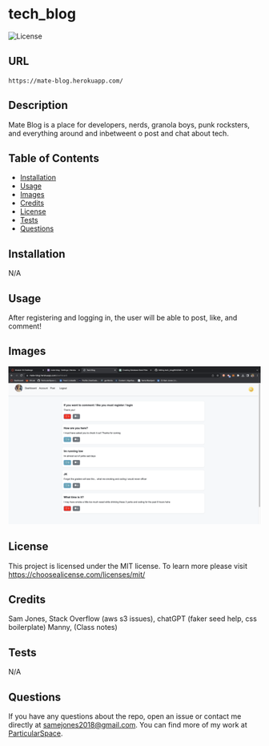 # tech_blog

  ![License](https://img.shields.io/badge/license-MIT-blue.svg)
  
  ## URL
  
    https://mate-blog.herokuapp.com/

  ## Description

  Mate Blog is a place for developers, nerds, granola boys, punk rocksters, and everything around and inbetweent o post and chat about tech.

  ## Table of Contents

  - [Installation](#installation)
  - [Usage](#usage)
  - [Images](#images)
  - [Credits](#credits)
  - [License](#license)
  - [Tests](#tests)
  - [Questions](#questions)

  ## Installation

  N/A

  ## Usage

  After registering and logging in, the user will be able to post, like, and comment!
  
  ## Images
  
  ![Login](public/images/screenshot.png "Login")
  
  ## License

 This project is licensed under the MIT license. To learn more please visit https://choosealicense.com/licenses/mit/

  ## Credits

  Sam Jones,
  Stack Overflow (aws s3 issues),
  chatGPT (faker seed help, css boilerplate)
  Manny, (Class notes)

  ## Tests

  N/A

  ## Questions

  If you have any questions about the repo, open an issue or contact me directly at [samejones2018@gmail.com](mailto:samejones2018@gmail.com). You can find more of my work at [ParticularSpace](https://github.com/ParticularSpace).

